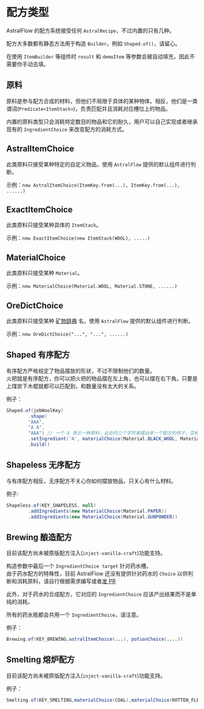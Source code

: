 # 配方类型

AstralFlow 的配方系统接受任何 `AstralRecipe`，不过内置的只有几种。

配方大多数都有静态方法用于构造 `Builder`，例如 `Shaped.of()`，请留心。

在使用 `ItemBuilder` 等组件时 `result` 和 `demoItem` 等参数会被自动填充，因此不需要你手动去填。

## 原料

原料是参与配方合成的材料，但他们不局限于具体的某种物体。相反，他们是一类谓词(`Predicate<ItemStack>`)，负责匹配并且消耗对应槽位上的物品。

内置的原料类型只会消耗特定数目的物品和它的耐久，用户可以自己实现或者继承现有的 `IngredientChoice` 来改变配方的消耗方式。

## AstralItemChoice

此类原料只接受某种特定的自定义物品，使用 `AstralFlow` 提供的默认组件进行判断。

示例：`new AstralItemChoice(ItemKey.from(...), ItemKey.from(...), ......)`

## ExactItemChoice

此类原料只接受某种具体的 `ItemStack`。

示例：`new ExactItemChoice(new ItemStack(WOOL), .....)`

## MaterialChoice

此类原料只接受某种 `Material`。

示例：`new MaterialChoice(Material.WOOL, Material.STONE, ......)`

## OreDictChoice

此类原料只接受某种 [矿物辞典](./spec/oredict.md) 名，使用 `AstralFlow` 提供的默认组件进行判断。

示例：`new OreDictChoice("...", "...", ......)`

## Shaped 有序配方

有序配方严格规定了物品摆放的形状，不过不限制他们的数量。  
火把就是有序配方，你可以把火把的物品摆在左上角，也可以摆在右下角。只要是上煤炭下木棍就都可以匹配到，和数量没有太大的关系。

例子：

```java
Shaped.of(jebWoolKey)
        .shape(
        "AAA",
        "A A",
        "AAA") // 一个 A 表示一种原料，此处的三个字符串摆出来一个配方的样子，空格表示空气。
        .setIngredient('A', materialChoice(Material.BLACK_WOOL, Material.WHITE_WOOL)) // 定义 A 是什么
        .build()
```

## Shapeless 无序配方

与有序配方相反，无序配方不关心你如何摆放物品，只关心有什么材料。

例子:

```java
Shapeless.of(KEY_SHAPELESS, null)
        .addIngredients(new MaterialChoice(Material.PAPER))
        .addIngredients(new MaterialChoice(Material.GUNPOWDER))
```

## Brewing 酿造配方

目前该配方尚未被原版配方注入(`inject-vanilla-craft`)功能支持。

构造参数中最后一个 `IngredientChoice target` 针对药水槽。  
由于药水配方的特殊性，目前 AstralFlow 还没有提供针对药水的 `Choice`
以供判断和消耗原料，请自行根据需求编写或者[发 PR](https://github.com/InlinedLambdas/AstralFlow/pulls)

此外，对于药水的合成配方，它对应的 `IngredientChoice` 应该产出结果而不是单纯的消耗。

所有的药水瓶都会共用一个 `IngredientChoice`，请注意。

例子：

```java
Brewing.of(KEY_BREWING,astralItemChoice(...), potionChoice(....))
```

## Smelting 熔炉配方

目前该配方尚未被原版配方注入(`inject-vanilla-craft`)功能支持。

例子：

```java
Smelting.of(KEY_SMELTING,materialChoice(COAL),materialChoice(ROTTEN_FLESH)); // 典型腐肉烧皮革。。
```